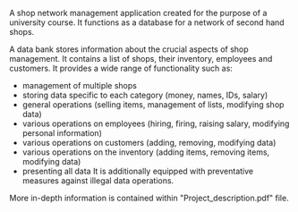 A shop network management application created for the purpose of a university course. It functions as a database for a network of second hand shops.  

A data bank stores information about the crucial aspects of shop management. It contains a list of 
shops, their inventory, employees and customers.
It provides a wide range of functionality such as:
* management of multiple shops
* storing data specific to each category (money, names, IDs, salary)
* general operations (selling items, management of lists, modifying shop data)
* various operations on employees (hiring, firing, raising salary, modifying personal 
  information)
* various operations on customers (adding, removing, modifying data)
* various operations on the inventory (adding items, removing items, modifying data)
* presenting all data
  <a/>
It is additionally equipped with preventative measures against illegal data operations.  

More in-depth information is contained within "Project_description.pdf" file.
